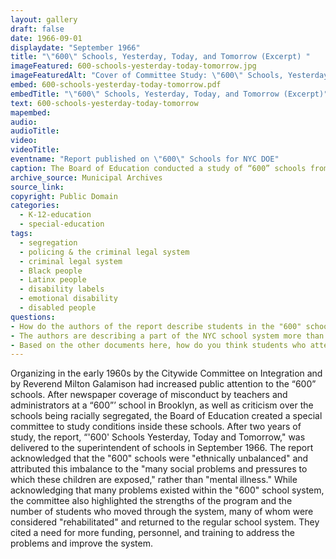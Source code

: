 ```yaml
---
layout: gallery
draft: false
date: 1966-09-01
displaydate: "September 1966"
title: "\"600\" Schools, Yesterday, Today, and Tomorrow (Excerpt) "
imageFeatured: 600-schools-yesterday-today-tomorrow.jpg
imageFeaturedAlt: "Cover of Committee Study: \"600\" Schools, Yesterday, Today, and Tomorrow"
embed: 600-schools-yesterday-today-tomorrow.pdf
embedTitle: "\"600\" Schools, Yesterday, Today, and Tomorrow (Excerpt)"
text: 600-schools-yesterday-today-tomorrow
mapembed: 
audio: 
audioTitle: 
video: 
videoTitle: 
eventname: "Report published on \"600\" Schools for NYC DOE"
caption: The Board of Education conducted a study of “600” schools from 1964 to 1965. The cover of the report shows a line drawing of a Public School 615 in Brooklyn.
archive_source: Municipal Archives
source_link: 
copyright: Public Domain
categories:
  - K-12-education
  - special-education
tags:
  - segregation
  - policing & the criminal legal system
  - criminal legal system
  - Black people
  - Latinx people
  - disability labels
  - emotional disability
  - disabled people
questions:
- How do the authors of the report describe students in the "600" schools? How do they describe the schools?
- The authors are describing a part of the NYC school system more than fifty years ago. What parts of their description seem similar to schools in NYC today? What parts have changed?
- Based on the other documents here, how do you think students who attended the "600" schools' descriptions would have compared to those of the report’s authors?"
---
```


Organizing in the early 1960s by the Citywide Committee on Integration and by Reverend Milton Galamison had increased public attention to the “600” schools. After newspaper coverage of misconduct by teachers and administrators at a “600”’ school in Brooklyn, as well as criticism over the schools being racially segregated, the Board of Education created a special committee to study conditions inside these schools. After two years of study, the report, “'600' Schools Yesterday, Today and Tomorrow," was delivered to the superintendent of schools in September 1966. The report acknowledged that the "600" schools were "ethnically unbalanced" and attributed this imbalance to the "many social problems and pressures to which these children are exposed," rather than "mental illness." While acknowledging that many problems existed within the "600" school system, the committee also highlighted the strengths of the program and the number of students who moved through the system, many of whom were considered "rehabilitated" and returned to the regular school system. They cited a need for more funding, personnel, and training to address the problems and improve the system.
